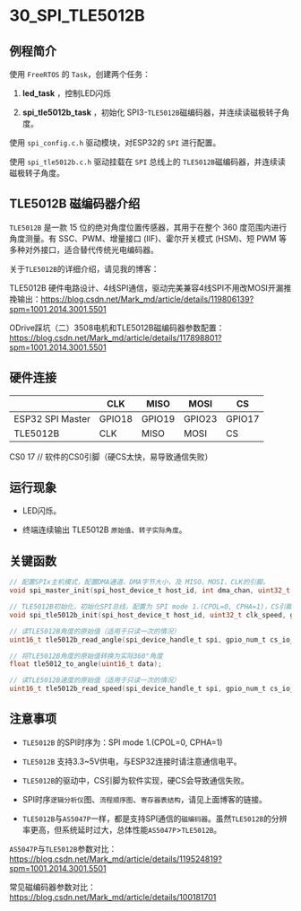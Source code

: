 # 30_SPI_TLE5012B

## 例程简介

使用 `FreeRTOS` 的 `Task`，创建两个任务：

1. **led_task** ，控制LED闪烁

2. **spi_tle5012b_task** ，初始化 SPI3-`TLE5012B`磁编码器，并连续读磁极转子角度。

使用 `spi_config.c.h` 驱动模块，对ESP32的 `SPI` 进行配置。

使用 `spi_tle5012b.c.h` 驱动挂载在 `SPI` 总线上的 `TLE5012B`磁编码器，并连续读磁极转子角度。

## TLE5012B 磁编码器介绍

`TLE5012B` 是一款 15 位的绝对角度位置传感器，其用于在整个 360 度范围内进行角度测量。有 SSC、PWM、增量接口 (IIF)、霍尔开关模式 (HSM)、短 PWM 等多种对外接口，适合替代传统光电编码器。

关于`TLE5012B`的详细介绍，请见我的博客：

TLE5012B 硬件电路设计、4线SPI通信，驱动完美兼容4线SPI不用改MOSI开漏推挽输出：https://blog.csdn.net/Mark_md/article/details/119806139?spm=1001.2014.3001.5501

ODrive踩坑（二）3508电机和TLE5012B磁编码器参数配置：https://blog.csdn.net/Mark_md/article/details/117898801?spm=1001.2014.3001.5501


## 硬件连接

|                  | CLK    | MISO   | MOSI   | CS     |
| ---------------- | ------ | ------ | ------ | ------ |
| ESP32 SPI Master | GPIO18 | GPIO19 | GPIO23 | GPIO17 |
| TLE5012B         | CLK    | MISO   | MOSI   | CS     |

CS0  17  // 软件的CS0引脚（硬CS太快，易导致通信失败）


## 运行现象

* LED闪烁。

* 终端连续输出 TLE5012B `原始值`、`转子实际角度`。


## 关键函数

```c
// 配置SPIx主机模式，配置DMA通道、DMA字节大小，及 MISO、MOSI、CLK的引脚。
void spi_master_init(spi_host_device_t host_id, int dma_chan, uint32_t max_tran_size, gpio_num_t miso_io_num, gpio_num_t mosi_io_num, gpio_num_t clk_io_num);

// TLE5012B初始化，初始化SPI总线，配置为 SPI mode 1.(CPOL=0, CPHA=1)，CS引脚使用软件控制（ESP32的硬件CS流控会导致AS5047P通信不正常）
void spi_tle5012b_init(spi_host_device_t host_id, uint32_t clk_speed, gpio_num_t cs_io_num);

// 读TLE5012B角度的原始值（适用于只读一次的情况）
uint16_t tle5012b_read_angle(spi_device_handle_t spi, gpio_num_t cs_io_num);

// 将TLE5012B角度的原始值转换为实际360°角度
float tle5012_to_angle(uint16_t data);

// 读TLE5012B速度的原始值（适用于只读一次的情况）
uint16_t tle5012b_read_speed(spi_device_handle_t spi, gpio_num_t cs_io_num);
```


## 注意事项

* `TLE5012B` 的SPI时序为：SPI mode 1.(CPOL=0, CPHA=1)

* `TLE5012B` 支持3.3~5V供电，与ESP32连接时请注意通信电平。

* `TLE5012B`的驱动中，CS引脚为软件实现，硬CS会导致通信失败。

* SPI时序`逻辑分析仪`图、`流程顺序图`、`寄存器表结构`，请见上面博客的链接。

* `TLE5012B`与`AS5047P`一样，都是支持SPI通信的`磁编码器`。虽然`TLE5012B`的分辨率更高，但系统延时过大，总体性能`AS5047P`>`TLE5012B`。

`AS5047P`与`TLE5012B`参数对比：https://blog.csdn.net/Mark_md/article/details/119524819?spm=1001.2014.3001.5501

常见磁编码器参数对比：https://blog.csdn.net/Mark_md/article/details/100181701
